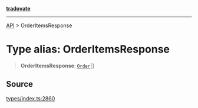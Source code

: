 [**tradovate**](../README.md)

***

[API](../API.md) > OrderItemsResponse

# Type alias: OrderItemsResponse

> **OrderItemsResponse**: [`Order`](type-alias.Order.md)[]

## Source

[types/index.ts:2860](https://github.com/cgilly2fast/tradovate-typescript/blob/b1caea5/src/types/index.ts#L2860)
